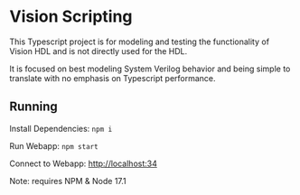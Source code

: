 # Vision Scripting

This Typescript project is for modeling and testing the functionality of Vision HDL and is not directly used for the HDL.

It is focused on best modeling System Verilog behavior and being simple to translate with no emphasis on Typescript performance.

## Running

Install Dependencies: `npm i`

Run Webapp: `npm start`

Connect to Webapp: [http://localhost:34](http://localhost:34)

Note: requires NPM & Node 17.1
